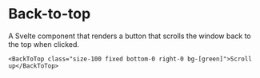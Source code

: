 # Back-to-top

A Svelte component that renders a button that scrolls the window back to the top when clicked.

```svelte
<BackToTop class="size-100 fixed bottom-0 right-0 bg-[green]">Scroll up</BackToTop>
```
